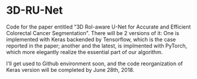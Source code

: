 # 3D-RU-Net

Code for the paper entitled "3D RoI-aware U-Net for Accurate and Efficient Colorectal Cancer Segmentation".
There will be 2 versions of it: One is implemented with Keras backended by Tensorflow, which is the case reported in the paper; another and the latest, is implmented with PyTorch, which more elegantly realize the essential part of our algorithm.

I'll get used to Github environment soon, and the code reorganization of Keras version will be completed by June 28th, 2018.
